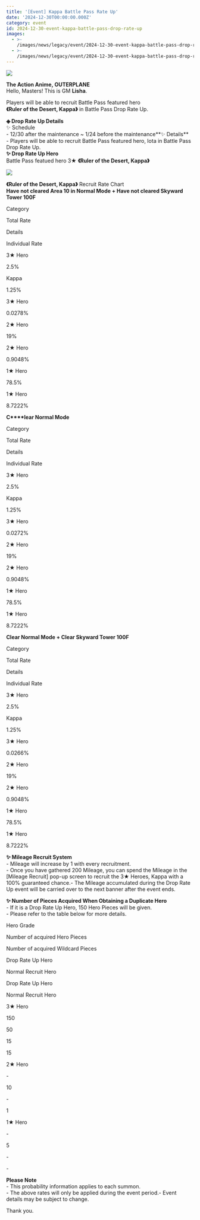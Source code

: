 ```yaml
---
title: '[Event] Kappa Battle Pass Rate Up'
date: '2024-12-30T00:00:00.000Z'
category: event
id: 2024-12-30-event-kappa-battle-pass-drop-rate-up
images:
  - >-
    /images/news/legacy/event/2024-12-30-event-kappa-battle-pass-drop-rate-up/7f543534d8a44118a703744837b1f5cc.webp
  - >-
    /images/news/legacy/event/2024-12-30-event-kappa-battle-pass-drop-rate-up/525ae37170d048eab7d4a92798b43a86.webp
---
```


![](/images/news/legacy/event/2024-12-30-event-kappa-battle-pass-drop-rate-up/7f543534d8a44118a703744837b1f5cc.webp)  
  

**The Action Anime, OUTERPLANE**  
Hello, Masters! This is GM **Lisha**.

Players will be able to recruit Battle Pass featured hero  
**《Ruler of the Desert, Kappa》** in Battle Pass Drop Rate Up. 

**◈ Drop Rate Up Details**  
✨ Schedule  
\- 12/30 after the maintenance ~ 1/24 before the maintenance**✨ Details**  
\- Players will be able to recruit Battle Pass featured hero, Iota in Battle Pass Drop Rate Up.   
**✨ Drop Rate Up Hero**  
Battle Pass featued hero 3★ **《Ruler of the Desert, Kappa》**

![](/images/news/legacy/event/2024-12-30-event-kappa-battle-pass-drop-rate-up/525ae37170d048eab7d4a92798b43a86.webp)  
  

**《Ruler of the Desert, Kappa》** Recruit Rate Chart  
**Have not cleared Area 10 in Normal Mode + Have not cleared Skyward Tower 100F** 

Category

Total Rate

Details

Individual Rate

3★ Hero

2.5%

Kappa  

1.25%

3★ Hero

0.0278%

2★ Hero

19%

2★ Hero

0.9048%

1★ Hero

78.5%

1★ Hero

8.7222%

**C****lear Normal Mode** 

Category

Total Rate

Details

Individual Rate

3★ Hero

2.5%

Kappa

1.25%

3★ Hero

0.0272%

2★ Hero

19%

2★ Hero

0.9048%

1★ Hero

78.5%

1★ Hero

8.7222%

****Clear Normal Mode + Clear Skyward Tower 100F****  

Category

Total Rate

Details

Individual Rate

3★ Hero

2.5%

Kappa  

1.25%

3★ Hero

0.0266%

2★ Hero

19%

2★ Hero

0.9048%

1★ Hero

78.5%

1★ Hero

8.7222%

**✨ Mileage Recruit System**  
\- Mileage will increase by 1 with every recruitment.  
\- Once you have gathered 200 Mileage, you can spend the Mileage in the \[Mileage Recruit\] pop-up screen to recruit the 3★ Heroes, Kappa with a 100% guaranteed chance.- The Mileage accumulated during the Drop Rate Up event will be carried over to the next banner after the event ends.

**✨ Number of Pieces Acquired When Obtaining a Duplicate Hero**  
\- If it is a Drop Rate Up Hero, 150 Hero Pieces will be given.  
\- Please refer to the table below for more details. 

Hero Grade

Number of acquired Hero Pieces

Number of acquired Wildcard Pieces

Drop Rate Up Hero

Normal Recruit Hero

Drop Rate Up Hero

Normal Recruit Hero

3★ Hero

150

50

15

15

2★ Hero

\-

10

\-

1

1★ Hero

\-

5

\-

\-

**Please Note**  
\- This probability information applies to each summon.  
\- The above rates will only be applied during the event period.- Event details may be subject to change.

Thank you.
